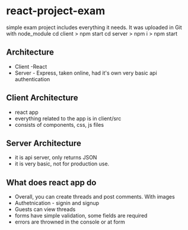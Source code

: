 # react-project-exam
 simple exam project
 includes everything it needs. It was uploaded in Git with node_module
 cd client > npm start
 cd server > npm i > npm start

## Architecture 
- Client -React
- Server - Express, taken online, had it's own very basic api authentication

## Client Architecture
- react app
- everything related to the app is in client/src
- consists of components, css, js files

## Server Architecture
- it is api server, only returns JSON
- it is very basic, not for production use.

## What does react app do

- Overall, you can create threads and post comments. With images
- Authetnication - signin and signup
- Guests can view threads
- forms have simple validation, some fields are required
- errors are throwned in the console or at form
